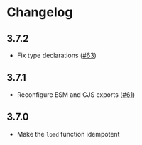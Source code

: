 # Changelog

## 3.7.2

- Fix type declarations ([#63](https://github.com/derrickreimer/fathom-client/pull/61))

## 3.7.1

- Reconfigure ESM and CJS exports ([#61](https://github.com/derrickreimer/fathom-client/pull/61))

## 3.7.0

- Make the `load` function idempotent
